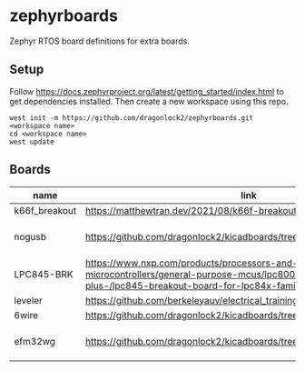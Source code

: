 # zephyrboards
Zephyr RTOS board definitions for extra boards.

## Setup

Follow https://docs.zephyrproject.org/latest/getting_started/index.html to get dependencies installed. Then create a new workspace using this repo.

    west init -m https://github.com/dragonlock2/zephyrboards.git <workspace name>
    cd <workspace name>
    west update

## Boards

| name | link | notes |
| ---- | ---- | ----- |
| k66f_breakout | https://matthewtran.dev/2021/08/k66f-breakout/ | |
| nogusb        | https://github.com/dragonlock2/kicadboards/tree/main/projects/NOGUSB | has MCUboot config |
| LPC845-BRK | https://www.nxp.com/products/processors-and-microcontrollers/arm-microcontrollers/general-purpose-mcus/lpc800-cortex-m0-plus-/lpc845-breakout-board-for-lpc84x-family-mcus:LPC845-BRK | basic uart, gpio working |
| leveler | https://github.com/berkeleyauv/electrical_training | |
| 6wire | https://github.com/dragonlock2/kicadboards/tree/main/projects/6wire | |
| efm32wg | https://github.com/dragonlock2/kicadboards/tree/main/breakouts/efm32wg | leuart, spi not working |
